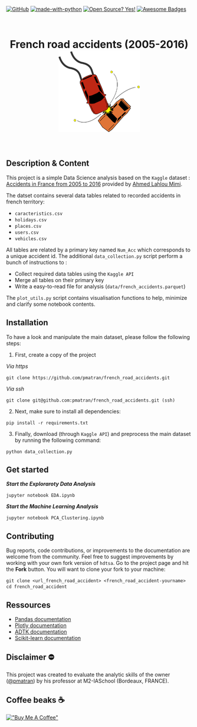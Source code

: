 
[![GitHub](https://badgen.net/badge/icon/github?icon=github&label)](https://github.com)
[![made-with-python](https://img.shields.io/badge/Made%20with-Python-1f425f.svg)](https://www.python.org/)
[![Open Source? Yes!](https://badgen.net/badge/Open%20Source%20%3F/Yes%21/blue?icon=github)](https://github.com/Naereen/badges/)
[![Awesome Badges](https://img.shields.io/badge/badges-awesome-green.svg)](https://github.com/Naereen/badges)

<br>
<H1 align="center"> 
	<b>French road accidents (2005-2016)</b>
	<br>
	<img height="220" width="220" src="assets/car-crash-icon.png">
</H1>
<br>

Description & Content
-----------------------------------------------
This project is a simple Data Science analysis based on the `Kaggle` dataset : [Accidents in France from 2005 to 2016](https://www.kaggle.com/datasets/ahmedlahlou/accidents-in-france-from-2005-to-2016) provided by [Ahmed Lahlou Mimi](https://www.kaggle.com/ahmedlahlou).

The datset contains several data tables related to recorded accidents in french territory:
- `caracteristics.csv`
- `holidays.csv`
- `places.csv`
- `users.csv`
- `vehicles.csv`

All tables are related by a primary key named `Num_Acc` which corresponds to a unique accident id.
The additional `data_collection.py` script perform a bunch of instructions to :
- Collect required data tables using the `Kaggle API`
- Merge all tables on their primary key
- Write a easy-to-read file for analysis (`data/french_accidents.parquet`)

The `plot_utils.py` script contains visualisation functions to help, minimize and clarify some notebook contents.


Installation
------------------------------------------------
To have a look and manipulate the main dataset, please follow the following steps:

1. First, create a copy of the project

_Via https_
```shell
git clone https://github.com/pmatran/french_road_accidents.git
```
_Via ssh_
```shell
git clone git@github.com:pmatran/french_road_accidents.git (ssh)
```

2. Next, make sure to install all dependencies:

```shell
pip install -r requirements.txt
```

3. Finally, download (through `Kaggle API`) and preprocess the main dataset by running the following command:

```shell
python data_collection.py
```


Get started
-----------------------------------------------

**_Start the Exploraroty Data Analysis_**
```shell
jupyter notebook EDA.ipynb
```

**_Start the Machine Learning Analysis_**
```shell
jupyter notebook PCA_Clustering.ipynb
```


Contributing
------------------------------------------------
Bug reports, code contributions, or improvements to the documentation are welcome from the community. 
Feel free to suggest improvements by working with your own fork version of `hdtsa`. Go to the project page and hit the **Fork** button.
You will want to clone your fork to your machine:

```shell
git clone <url_french_road_accident> <french_road_accident-yourname>
cd french_road_accident
```


Ressources
-----------------------------------------------
+ [Pandas documentation](https://pandas.pydata.org/docs/)
+ [Plotly documentation](https://plotly.com/python/)
+ [ADTK  documentation](https://adtk.readthedocs.io/en/stable/)
+ [Scikit-learn documentation](https://scikit-learn.org/stable/)


Disclaimer :no_entry:
-----------------------------------------------
This project was created to evaluate the analytic skills of the owner ([@pmatran](https://github.com/pmatran)) by his professor at M2-IASchool (Bordeaux, FRANCE).


Coffee beaks :coffee:
-----------------------------------------------
[!["Buy Me A Coffee"](https://www.buymeacoffee.com/assets/img/custom_images/orange_img.png)](https://www.buymeacoffee.com/pmatran)

